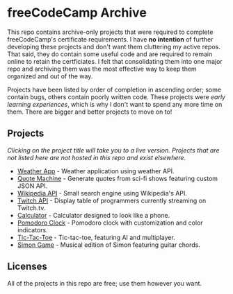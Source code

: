 # freeCodeCamp Archive

This repo contains archive-only projects that were required to complete freeCodeCamp's certificate requirements. I have **no intention** of further developing these projects and don't want them cluttering my active repos. That said, they do contain some useful code and are required to remain online to retain the certficiates. I felt that consolidating them into one major repo and archiving them was the most effective way to keep them organized and out of the way.

Projects have been listed by order of completion in ascending order; some contain bugs, others contain poorly written code. These projects were *early learning experiences*, which is why I don't want to spend any more time on them. There are bigger and better projects to move on to!

## Projects

_Clicking on the project title will take you to a live version. Projects that are not listed here are not hosted in this repo and exist elsewhere._

* [Weather App](https://mdawsondev.github.io/fcc-archive/weather-app/docs/index.html) - Weather application using weather API.
* [Quote Machine](https://mdawsondev.github.io/fcc-archive/quote-machine/docs/index.html) - Generate quotes from sci-fi shows featuring custom JSON API.
* [Wikipedia API](https://mdawsondev.github.io/fcc-archive/wikipedia-api/docs/index.html) - Small search engine using Wikipedia's API.
* [Twitch API](https://mdawsondev.github.io/fcc-archive/twitch-api/docs/index.html) - Display table of programmers currently streaming on Twitch.tv.
* [Calculator](https://mdawsondev.github.io/fcc-archive/calculator/docs/index.html) - Calculator designed to look like a phone.
* [Pomodoro Clock](https://mdawsondev.github.io/fcc-archive/pomodoro-clock/docs/index.html) - Pomodoro clock with customization and color indicators.
* [Tic-Tac-Toe](https://mdawsondev.github.io/fcc-archive/tic-tac-toe/docs/index.html) - Tic-tac-toe, featuring AI and multiplayer.
* [Simon Game](https://mdawsondev.github.io/fcc-archive/simon-game/docs/index.html) - Musical edition of Simon featuring guitar chords.

## Licenses

All of the projects in this repo are free; use them however you want.